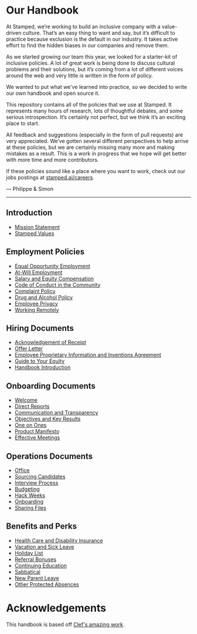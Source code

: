 # Our Handbook

At Stamped, we’re working to build an inclusive company with a value-driven culture. That’s an easy thing to want and say, but it’s difficult to practice because exclusion is the default in our industry. It takes active effort to find the hidden biases in our companies and remove them.

As we started growing our team this year, we looked for a starter-kit of inclusive policies. A lot of great work is being done to discuss cultural problems and their solutions, but it’s coming from a lot of different voices around the web and very little is written in the form of policy.

We wanted to put what we've learned into practice, so we decided to write our own handbook and open source it.

This repository contains all of the policies that we use at Stamped. It represents many hours of research, lots of thoughtful debates, and some serious introspection. It’s certainly not perfect, but we think it’s an exciting place to start.

All feedback and suggestions (especially in the form of pull requests) are very appreciated. We’ve gotten several different perspectives to help arrive at these policies, but we are certainly missing many more and making mistakes as a result. This is a work in progress that we hope will get better with more time and more contributors.

If these policies sound like a place where you want to work, check out our jobs postings at [stamped.ai/careers](https://stamped.ai/careers).

— Philippe & Simon

***


## Introduction
* [Mission Statement](https://github.com/stampedai/handbook/blob/master/Mission%20Statement.md)
* [Stamped Values](https://github.com/stampedai/handbook/blob/master/Values.md)

## Employment Policies
* [Equal Opportunity Employment](https://github.com/stampedai/handbook/blob/master/Employment%20Policies/Equal%20Opportunity%20Employment.md)
* [At-Will Employment](https://github.com/stampedai/handbook/blob/master/Employment%20Policies/At-Will%20Employment.md)
* [Salary and Equity Compensation](https://github.com/stampedai/handbook/blob/master/Employment%20Policies/Salary%20and%20Equity%20Compensation.md)
* [Code of Conduct in the Community](https://github.com/stampedai/handbook/blob/master/Employment%20Policies/Code%20of%20Conduct%20in%20the%20Community.md)
* [Complaint Policy](https://github.com/stampedai/handbook/blob/master/Employment%20Policies/Complaint%20Policy.md)
* [Drug and Alcohol Policy](https://github.com/stampedai/handbook/blob/master/Employment%20Policies/Drug%20and%20Alcohol%20Policy.md)
* [Employee Privacy](https://github.com/stampedai/handbook/blob/master/Employment%20Policies/Employee%20Privacy.md)
* [Working Remotely](https://github.com/stampedai/handbook/blob/master/Employment%20Policies/Working%20Remotely.md)

## Hiring Documents
* [Acknowledgement of Receipt](https://github.com/stampedai/handbook/blob/master/Hiring%20Documents/Acknowledgment%20of%20Receipt.md)
* [Offer Letter](https://github.com/stampedai/handbook/blob/master/Hiring%20Documents/Offer%20Letter.md)
* [Employee Proprietary Information and Inventions Agreement](https://github.com/stampedai/handbook/blob/master/Hiring%20Documents/Employee%20Proprietary%20Information%20and%20Inventions%20Assignment%20Agreement.md)
* [Guide to Your Equity](https://github.com/stampedai/handbook/blob/master/Hiring%20Documents/Guide%20to%20Your%20Equity.md)
* [Handbook Introduction](https://github.com/stampedai/handbook/blob/master/Hiring%20Documents/Handbook%20Introduction.md)

## Onboarding Documents
* [Welcome](https://github.com/stampedai/handbook/blob/master/Onboarding%20Documents/Welcome.md)
* [Direct Reports](https://github.com/stampedai/handbook/blob/master/Onboarding%20Documents/Direct%20Reports.md)
* [Communication and Transparency](https://github.com/stampedai/handbook/blob/master/Onboarding%20Documents/Communication%20and%20Transparency.md)
* [Objectives and Key Results](https://github.com/stampedai/handbook/blob/master/Onboarding%20Documents/Objectives%20and%20Key%20Results.md)
* [One on Ones](https://github.com/stampedai/handbook/blob/master/Onboarding%20Documents/One%20on%20Ones.md)
* [Product Manifesto](https://github.com/stampedai/handbook/blob/master/Onboarding%20Documents/Product%20Manifesto.md)
* [Effective Meetings](https://github.com/stampedai/handbook/blob/master/Operations%20Documents/Effective%20Meetings.md)

## Operations Documents
* [Office](https://github.com/stampedai/handbook/blob/master/Operations%20Documents/Office.md)
* [Sourcing Candidates](https://github.com/stampedai/handbook/blob/master/Operations%20Documents/Sourcing%20Candidates.md)
* [Interview Process](https://github.com/stampedai/handbook/blob/master/Operations%20Documents/Interview%20Process.md)
* [Budgeting](https://github.com/stampedai/handbook/blob/master/Operations%20Documents/Budgeting.md)
* [Hack Weeks](https://github.com/stampedai/handbook/blob/master/Operations%20Documents/Hack%20Weeks.md)
* [Onboarding](https://github.com/stampedai/handbook/blob/master/Operations%20Documents/Onboarding.md)
* [Sharing Files](https://github.com/stampedai/handbook/blob/master/Operations%20Documents/Sharing%20Files.md)

## Benefits and Perks
* [Health Care and Disability Insurance](https://github.com/stampedai/handbook/blob/master/Benefits%20and%20Perks/Healthcare%20and%20Disability%20Insurance.md)
* [Vacation and Sick Leave](https://github.com/stampedai/handbook/blob/master/Benefits%20and%20Perks/Vacation%20and%20Sick%20Leave.md)
* [Holiday List](https://github.com/stampedai/handbook/blob/master/Benefits%20and%20Perks/Holiday%20List.md)
* [Referral Bonuses](https://github.com/stampedai/handbook/blob/master/Benefits%20and%20Perks/Referral%20Bonuses.md)
* [Continuing Education](https://github.com/stampedai/handbook/blob/master/Benefits%20and%20Perks/Continuing%20Education.md)
* [Sabbatical](https://github.com/stampedai/handbook/blob/master/Benefits%20and%20Perks/Sabbatical.md)
* [New Parent Leave](https://github.com/stampedai/handbook/blob/master/Benefits%20and%20Perks/New%20Parent%20Leave.md)
* [Other Protected Absences](https://github.com/stampedai/handbook/blob/master/Benefits%20and%20Perks/Other%20Protected%20Absences.md)


# Acknowledgements

This handbook is based off [Clef's amazing work](https://github.com/clef/handbook).
